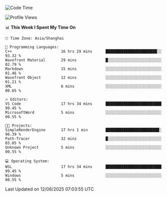 <!--START_SECTION:waka-->
![Code Time](http://img.shields.io/badge/Code%20Time-2%2C986%20hrs%2048%20mins-blue)

![Profile Views](http://img.shields.io/badge/Profile%20Views-0-blue)

📊 **This Week I Spent My Time On** 

```text
🕑︎ Time Zone: Asia/Shanghai

💬 Programming Languages: 
C++                      16 hrs 29 mins      ███████████████████████░░   93.32 % 
Wavefront Material       29 mins             █░░░░░░░░░░░░░░░░░░░░░░░░   02.79 % 
Markdown                 15 mins             ░░░░░░░░░░░░░░░░░░░░░░░░░   01.46 % 
Wavefront Object         12 mins             ░░░░░░░░░░░░░░░░░░░░░░░░░   01.21 % 
XML                      6 mins              ░░░░░░░░░░░░░░░░░░░░░░░░░   00.65 % 

🔥 Editors: 
VS Code                  17 hrs 34 mins      █████████████████████████   99.45 % 
MicrosoftWord            5 mins              ░░░░░░░░░░░░░░░░░░░░░░░░░   00.55 % 

🐱‍💻 Projects: 
SimpleRenderEngine       17 hrs 1 min        ████████████████████████░   96.39 % 
Path-Tracer              32 mins             █░░░░░░░░░░░░░░░░░░░░░░░░   03.05 % 
Unknown Project          5 mins              ░░░░░░░░░░░░░░░░░░░░░░░░░   00.55 % 

💻 Operating System: 
WSL                      17 hrs 34 mins      █████████████████████████   99.45 % 
Windows                  5 mins              ░░░░░░░░░░░░░░░░░░░░░░░░░   00.55 % 
```


 Last Updated on 12/06/2025 07:03:55 UTC
<!--END_SECTION:waka-->